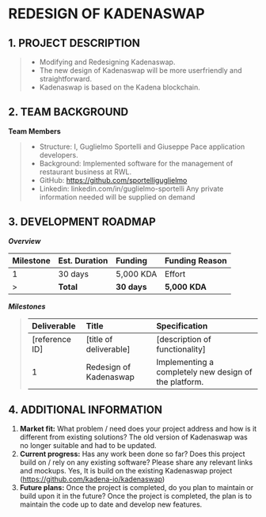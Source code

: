 # REDESIGN OF KADENASWAP

## 1. PROJECT DESCRIPTION

>- Modifying and Redesigning Kadenaswap.
>- The new design of Kadenaswap will be more userfriendly and straightforward.
>- Kadenaswap is based on the Kadena blockchain.

## 2. TEAM BACKGROUND

**Team Members**

>- Structure: I, Guglielmo Sportelli and Giuseppe Pace application developers.
>- Background: Implemented software for the management of restaurant business at RWL.
>- GitHub: https://github.com/sportelliguglielmo
>- Linkedin: linkedin.com/in/guglielmo-sportelli
Any private information needed will be supplied on demand 

## 3. DEVELOPMENT ROADMAP

***Overview***

| Milestone   | Est. Duration | Funding      | Funding Reason |                   
| :---------- | :------------ | :------------| :--------------| 
| 1           | 30 days        | 5,000 KDA    | Effort         |    
>| **Total**  | **30 days**    | **5,000 KDA**|                |

***Milestones***

>| Deliverable    | Title                  | Specification                    |
>| :------------- | :--------------------- | :--------------------------------|
>| [reference ID] | [title of deliverable] | [description of functionality]   |
>| 1              | Redesign of Kadenaswap | Implementing a completely new design of the platform.

## 4. ADDITIONAL INFORMATION

1. **Market fit:** What problem / need does your project address and how is it different from existing solutions? The old version of Kadenaswap was no longer suitable and had to be updated.
2. **Current progress:** Has any work been done so far? Does this project build on / rely on any existing software? Please share any relevant links and mockups.
 Yes, It is build on the existing Kadenaswap project (https://github.com/kadena-io/kadenaswap)
3. **Future plans:** Once the project is completed, do you plan to maintain or build upon it in the future?
  Once the project is completed, the plan is to maintain the code up to date and develop new features.
